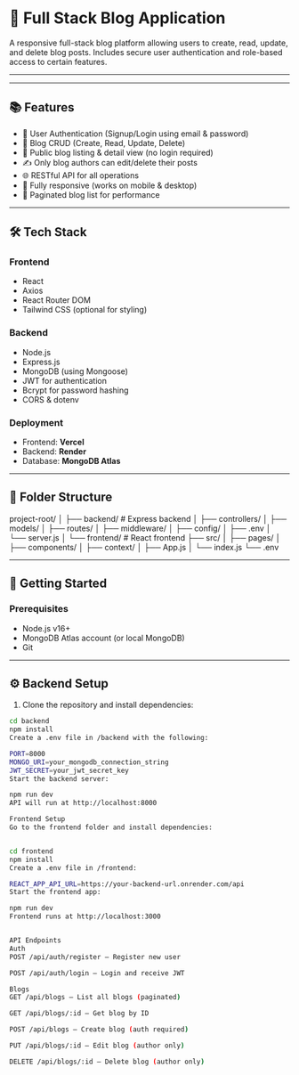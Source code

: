 # 📝 Full Stack Blog Application

A responsive full-stack blog platform allowing users to create, read, update, and delete blog posts. Includes secure user authentication and role-based access to certain features.

---


---

## 📚 Features

- 🔐 User Authentication (Signup/Login using email & password)
- 📝 Blog CRUD (Create, Read, Update, Delete)
- 👀 Public blog listing & detail view (no login required)
- ✍️ Only blog authors can edit/delete their posts
- 🌐 RESTful API for all operations
- 📱 Fully responsive (works on mobile & desktop)
- 📄 Paginated blog list for performance

---

## 🛠️ Tech Stack

### Frontend

- React
- Axios
- React Router DOM
- Tailwind CSS (optional for styling)

### Backend

- Node.js
- Express.js
- MongoDB (using Mongoose)
- JWT for authentication
- Bcrypt for password hashing
- CORS & dotenv

### Deployment

- Frontend: **Vercel**
- Backend: **Render**
- Database: **MongoDB Atlas**

---

## 📁 Folder Structure

project-root/
│
├── backend/ # Express backend
│ ├── controllers/
│ ├── models/
│ ├── routes/
│ ├── middleware/
│ ├── config/
│ ├── .env
│ └── server.js
│
└── frontend/ # React frontend
├── src/
│ ├── pages/
│ ├── components/
│ ├── context/
│ ├── App.js
│ └── index.js
└── .env


---

## 🔧 Getting Started

### Prerequisites

- Node.js v16+
- MongoDB Atlas account (or local MongoDB)
- Git

---

## ⚙️ Backend Setup

1. Clone the repository and install dependencies:

```bash
cd backend
npm install
Create a .env file in /backend with the following:

PORT=8000
MONGO_URI=your_mongodb_connection_string
JWT_SECRET=your_jwt_secret_key
Start the backend server:

npm run dev
API will run at http://localhost:8000

Frontend Setup
Go to the frontend folder and install dependencies:


cd frontend
npm install
Create a .env file in /frontend:

REACT_APP_API_URL=https://your-backend-url.onrender.com/api
Start the frontend app:

npm run dev
Frontend runs at http://localhost:3000


API Endpoints
Auth
POST /api/auth/register — Register new user

POST /api/auth/login — Login and receive JWT

Blogs
GET /api/blogs — List all blogs (paginated)

GET /api/blogs/:id — Get blog by ID

POST /api/blogs — Create blog (auth required)

PUT /api/blogs/:id — Edit blog (author only)

DELETE /api/blogs/:id — Delete blog (author only)

